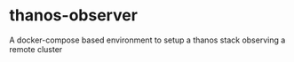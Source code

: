 # thanos-observer
A docker-compose based environment to setup a thanos stack observing a remote cluster
